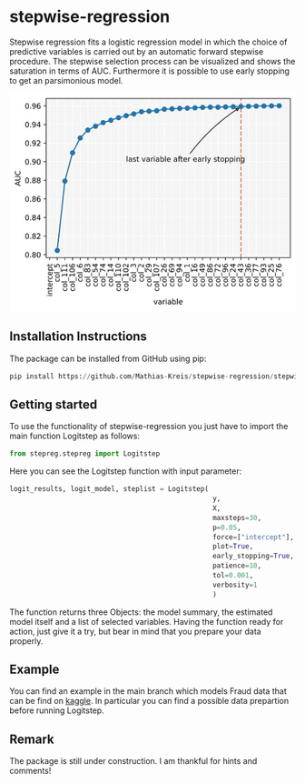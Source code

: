# stepwise-regression
Stepwise regression fits a logistic regression model in which the choice of predictive variables is carried out by an automatic forward stepwise procedure. The stepwise selection process can be visualized and shows the saturation in terms of AUC. Furthermore it is possible to use early stopping to get an parsimonious model.

![alt text](https://github.com/Mathias-Kreis/stepwise-regression/blob/main/stepwise_example.jpg?raw=true|width=50px)

## Installation Instructions
The package can be installed from GitHub using pip:
```python
pip install https://github.com/Mathias-Kreis/stepwise-regression/stepwise-regression.zip
```

## Getting started
To use the functionality of stepwise-regression you just have to import the main function Logitstep as follows:
```python
from stepreg.stepreg import Logitstep
```
Here you can see the Logitstep function with input parameter:
```python
logit_results, logit_model, steplist = Logitstep(
                                                  y,
                                                  X,
                                                  maxsteps=30,
                                                  p=0.05,
                                                  force=["intercept"],
                                                  plot=True,
                                                  early_stopping=True,
                                                  patience=10,
                                                  tol=0.001,
                                                  verbosity=1
                                                  )
```
The function returns three Objects: the model summary, the estimated model itself and a list of selected variables. Having the function ready for action, just give it a try, but bear in mind that you prepare your data properly.

## Example
You can find an example in the main branch which models Fraud data that can be find on [kaggle](https://www.kaggle.com/datasets/volodymyrgavrysh/fraud-detection-bank-dataset-20k-records-binary). In particular you can find a possible data prepartion before running Logitstep.

## Remark
The package is still under construction. I am thankful for hints and comments!
